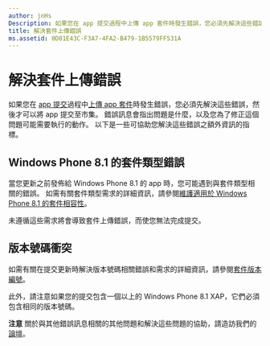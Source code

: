 ```yaml
---
author: jnHs
Description: 如果您在 app 提交過程中上傳 app 套件時發生錯誤，您必須先解決這些錯誤，然後才可以將 app 提交至市集。
title: 解決套件上傳錯誤
ms.assetid: 0D01E43C-F3A7-4FA2-B479-1B5579FF531A
---
```


# 解決套件上傳錯誤


如果您在 [app 提交](app-submissions.md)過程中[上傳 app 套件](upload-app-packages.md)時發生錯誤，您必須先解決這些錯誤，然後才可以將 app 提交至市集。 錯誤訊息會指出問題是什麼，以及您為了修正這個問題可能需要執行的動作。 以下是一些可協助您解決這些錯誤之額外資訊的指標。

## Windows Phone 8.1 的套件類型錯誤


當您更新之前發佈給 Windows Phone 8.1 的 app 時，您可能遇到與套件類型相關的錯誤。 如需有關套件類型需求的詳細資訊，請參閱[維護適用於 Windows Phone 8.1 的套件相容性](guidance-for-app-package-management.md#maintaining-package-compatibility-for-windows-phone-8-1)。

未遵循這些需求將會導致套件上傳錯誤，而使您無法完成提交。

## 版本號碼衝突


如需有關在提交更新時解決版本號碼相關錯誤和需求的詳細資訊，請參閱[套件版本編號](package-version-numbering.md)。

此外，請注意如果您的提交包含一個以上的 Windows Phone 8.1 XAP，它們必須包含相同的版本號碼。

**注意** 關於與其他錯誤訊息相關的其他問題和解決這些問題的協助，請造訪我們的[論壇](http://go.microsoft.com/fwlink/p/?LinkId=224196)。

 

 

 






<!--HONumber=May16_HO2-->


